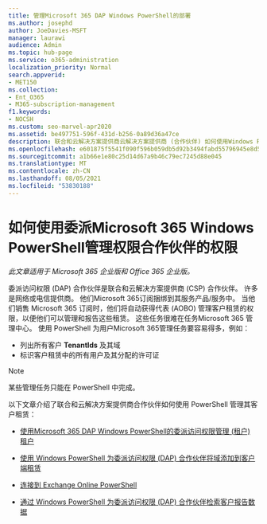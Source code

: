 ```yaml
---
title: 管理Microsoft 365 DAP Windows PowerShell的部署
ms.author: josephd
author: JoeDavies-MSFT
manager: laurawi
audience: Admin
ms.topic: hub-page
ms.service: o365-administration
localization_priority: Normal
search.appverid:
- MET150
ms.collection:
- Ent_O365
- M365-subscription-management
f1.keywords:
- NOCSH
ms.custom: seo-marvel-apr2020
ms.assetid: be497751-596f-431d-b256-0a89d36a47ce
description: 联合和云解决方案提供商云解决方案提供商 (合作伙伴) 如何使用Windows PowerShell管理Microsoft 365租户。
ms.openlocfilehash: e601875f5541f090f596b059db5d92b3494fabd55796945e8d543ba7c9646343
ms.sourcegitcommit: a1b66e1e80c25d14d67a9b46c79ec7245d88e045
ms.translationtype: MT
ms.contentlocale: zh-CN
ms.lasthandoff: 08/05/2021
ms.locfileid: "53830188"
---
```

# <a name="how-to-manage-microsoft-365-with-windows-powershell-for-delegated-access-permissions-partners"></a>如何使用委派Microsoft 365 Windows PowerShell管理权限合作伙伴的权限

*此文章适用于 Microsoft 365 企业版和 Office 365 企业版。* 

委派访问权限 (DAP) 合作伙伴是联合和云解决方案提供商 (CSP) 合作伙伴。 许多是网络或电信提供商。 他们Microsoft 365订阅捆绑到其服务产品/服务中。 当他们销售 Microsoft 365 订阅时，他们将自动获得代表 (AOBO) 管理客户租赁的权限，以便他们可以管理和报告这些租赁。 这些任务很难在任务Microsoft 365 管理中心。 使用 PowerShell 为用户Microsoft 365管理任务要容易得多，例如：
- 列出所有客户 **TenantIds** 及其域 
- 标识客户租赁中的所有用户及其分配的许可证
> [!NOTE]
> 某些管理任务只能在 PowerShell 中完成。

以下文章介绍了联合和云解决方案提供商合作伙伴如何使用 PowerShell 管理其客户租赁：
  
- [使用Microsoft 365 DAP Windows PowerShell的委派访问权限管理 (租户) 租户](manage-microsoft-365-tenants-with-windows-powershell-for-delegated-access-permissio.md)
    
- [使用 Windows PowerShell 为委派访问权限 (DAP) 合作伙伴将域添加到客户端租赁](add-a-domain-to-a-client-tenancy-with-windows-powershell-for-delegated-access-pe.md)
    
- [连接到 Exchange Online PowerShell](/powershell/exchange/connect-to-exchange-online-powershell)
    
- [通过 Windows PowerShell 为委派访问权限 (DAP) 合作伙伴检索客户报告数据](retrieve-customer-tenant-reporting-data-with-windows-powershell-for-delegated-ac.md)
